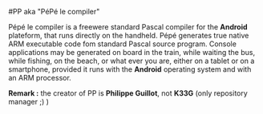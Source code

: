 #PP aka "PéPé le compiler"

Pépé le compiler is a freewere standard Pascal compiler for the **Android** plateform, that runs directly on the handheld. Pépé generates true native ARM executable code fom standard Pascal source program. Console applications may be generated on board in the train, while waiting the bus, while fishing, on the beach, or what ever you are, either on a tablet or on a smartphone, provided it runs with the **Android**  operating system and with an ARM processor.

**Remark :** the creator of PP is **Philippe Guillot**, not **K33G** (only repository manager ;) )